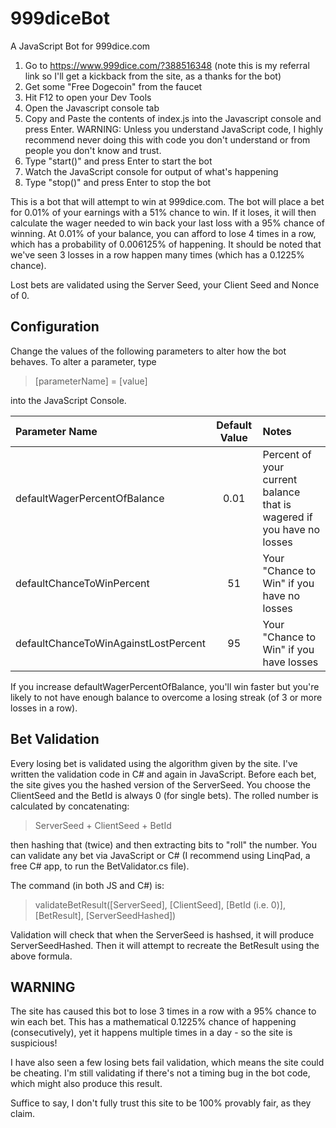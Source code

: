 # 999diceBot

A JavaScript Bot for 999dice.com

1. Go to https://www.999dice.com/?388516348 (note this is my referral link so I'll get a kickback from the site, as a thanks for the bot)
2. Get some "Free Dogecoin" from the faucet
3. Hit F12 to open your Dev Tools
4. Open the Javascript console tab
5. Copy and Paste the contents of index.js into the Javascript console and press Enter. WARNING: Unless you understand JavaScript code, I highly recommend never doing this with code you don't understand or from people you don't know and trust.
6. Type "start()" and press Enter to start the bot
7. Watch the JavaScript console for output of what's happening
8. Type "stop()" and press Enter to stop the bot

This is a bot that will attempt to win at 999dice.com.
The bot will place a bet for 0.01% of your earnings with a 51% chance to win. If it loses, it will then calculate the wager needed to win back your last loss with a 95% chance of winning.
At 0.01% of your balance, you can afford to lose 4 times in a row, which has a probability of 0.006125% of happening. It should be noted that we've seen 3 losses in a row happen many times (which has a 0.1225% chance).

Lost bets are validated using the Server Seed, your Client Seed and Nonce of 0.

## Configuration
Change the values of the following parameters to alter how the bot behaves. To alter a parameter, type
> [parameterName] = [value]

into the JavaScript Console.

|Parameter Name                       | Default Value |Notes                                                                  |
|:------------------------------------|:-------------:|:---------------------------------------------------------------------|
|defaultWagerPercentOfBalance         | 0.01          |Percent of your current balance that is wagered if you have no losses |
|defaultChanceToWinPercent            | 51            |Your "Chance to Win" if you have no losses                       |
|defaultChanceToWinAgainstLostPercent | 95            |Your "Chance to Win" if you have losses                      |

If you increase defaultWagerPercentOfBalance, you'll win faster but you're likely to not have enough balance to overcome a losing streak (of 3 or more losses in a row).

## Bet Validation
Every losing bet is validated using the algorithm given by the site. I've written the validation code in C# and again in JavaScript. Before each bet, the site gives you the hashed version of the ServerSeed. You choose the ClientSeed and the BetId is always 0 (for single bets). The rolled number is calculated by concatenating:

> ServerSeed + ClientSeed + BetId

then hashing that (twice) and then extracting bits to "roll" the number. You can validate any bet via JavaScript or C# (I recommend using LinqPad, a free C# app, to run the BetValidator.cs file).

The command (in both JS and C#) is:
> validateBetResult([ServerSeed], [ClientSeed], [BetId (i.e. 0)], [BetResult], [ServerSeedHashed])

Validation will check that when the ServerSeed is hashsed, it will produce ServerSeedHashed. Then it will attempt to recreate the BetResult using the above formula.

## WARNING

The site has caused this bot to lose 3 times in a row with a 95% chance to win each bet. This has a mathematical 0.1225% chance of happening (consecutively), yet it happens multiple times in a day - so the site is suspicious!

I have also seen a few losing bets fail validation, which means the site could be cheating. I'm still validating if there's not a timing bug in the bot code, which might also produce this result.

Suffice to say, I don't fully trust this site to be 100% provably fair, as they claim.

